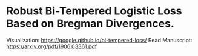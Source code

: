 # Robust Bi-Tempered Logistic Loss Based on Bregman Divergences.

Visualization: https://google.github.io/bi-tempered-loss/
Read Manuscript: https://arxiv.org/pdf/1906.03361.pdf
